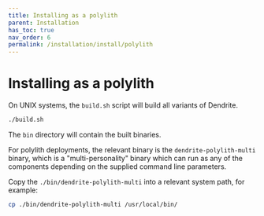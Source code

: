 ```yaml
---
title: Installing as a polylith
parent: Installation
has_toc: true
nav_order: 6
permalink: /installation/install/polylith
---
```


# Installing as a polylith

On UNIX systems, the `build.sh` script will build all variants of Dendrite.

```sh
./build.sh
```

The `bin` directory will contain the built binaries.

For polylith deployments, the relevant binary is the `dendrite-polylith-multi`
binary, which is a "multi-personality" binary which can run as any of the components
depending on the supplied command line parameters.

Copy the `./bin/dendrite-polylith-multi` into a relevant system path, for example:

```bash
cp ./bin/dendrite-polylith-multi /usr/local/bin/
```
